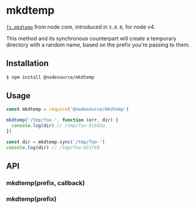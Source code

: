 # mkdtemp

[`fs.mkdtemp`](https://nodejs.org/api/fs.html#fs_fs_mkdtemp_prefix_options_callback) from node core, introduced in `5.0.0`, for node v4.

This method and its synchronous counterpart will create a temporary directory with a random name, based on the prefix you're passing to them.

## Installation

```bash
$ npm install @nodesource/mkdtemp
```

## Usage

```js
const mkdtemp = require('@nodesource/mkdtemp')

mkdtemp('/tmp/foo-', function (err, dir) {
  console.log(dir) // /tmp/foo-5cb92a
})

const dir = mkdtemp.sync('/tmp/foo-')
console.log(dir) // /tmp/foo-651fe9
```

## API

### mkdtemp(prefix, callback)
### mkdtemp(prefix)